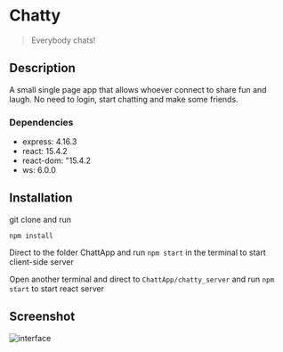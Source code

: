 # Chatty

> Everybody chats!

## Description

A small single page app that allows whoever connect to share fun and laugh. No need to login, start chatting and make some friends.

### Dependencies
* express: 4.16.3
* react: 15.4.2
* react-dom: "15.4.2
* ws: 6.0.0

## Installation

git clone and run
 
` npm install `

Direct to the folder ChattApp and run `npm start` in the terminal to start client-side server

Open another terminal and direct to `ChattApp/chatty_server` and run `npm start` to start react server 

## Screenshot
![interface]("style/images/interface.png")
